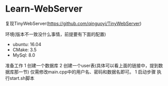 # Learn-WebServer
复现TinyWebServer(https://github.com/qinguoyi/TinyWebServer)

环境(版本不一致没什么事情，前提要有下面的配置)


- ubuntu: 16.04
- CMake: 3.5
- MySql: 8.0


准备工作
1 创建一个数据库
2 创建一个user表(具体可以看上面的链接中，提到数据库那一节)
仅需修改main.cpp中的用户名、密码和数据名即可。
1 启动步骤
  执行start.sh脚本

